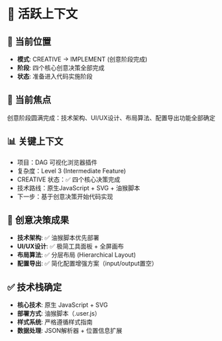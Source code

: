 # 🔄 活跃上下文

## 📍 当前位置
- **模式**: CREATIVE → IMPLEMENT (创意阶段完成)
- **阶段**: 四个核心创意决策全部完成
- **状态**: 准备进入代码实施阶段

## 🎯 当前焦点
创意阶段圆满完成：技术架构、UI/UX设计、布局算法、配置导出功能全部确定

## 📊 关键上下文
- 项目：DAG 可视化浏览器插件
- 复杂度：Level 3 (Intermediate Feature)
- CREATIVE 状态：✅ 四个核心决策完成
- 技术路线：原生JavaScript + SVG + 油猴脚本
- 下一步：基于创意决策开始代码实现

## 🎨 创意决策成果
- **技术架构**: ✅ 油猴脚本优先部署
- **UI/UX设计**: ✅ 极简工具面板 + 全屏画布
- **布局算法**: ✅ 分层布局 (Hierarchical Layout)
- **配置导出**: ✅ 简化配置增强方案（input/output置空）

## ✅ 技术栈确定
- **核心技术**: 原生 JavaScript + SVG
- **部署方式**: 油猴脚本（.user.js）
- **样式系统**: 严格遵循样式指南
- **数据处理**: JSON解析器 + 位置信息扩展 